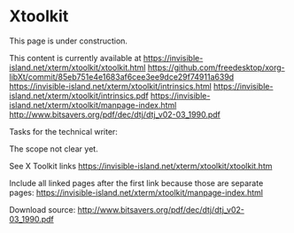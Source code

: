 # Xtoolkit

This page is under construction.

This content is currently available at
https://invisible-island.net/xterm/xtoolkit/xtoolkit.html
https://github.com/freedesktop/xorg-libXt/commit/85eb751e4e1683af6cee3ee9dce29f74911a639d
https://invisible-island.net/xterm/xtoolkit/intrinsics.html
https://invisible-island.net/xterm/xtoolkit/intrinsics.pdf
https://invisible-island.net/xterm/xtoolkit/manpage-index.html
http://www.bitsavers.org/pdf/dec/dtj/dtj_v02-03_1990.pdf

Tasks for the technical writer:

The scope not clear yet.

See X Toolkit links https://invisible-island.net/xterm/xtoolkit/xtoolkit.htm

Include all linked pages after the first link because those are separate pages: https://invisible-island.net/xterm/xtoolkit/manpage-index.html

Download source: http://www.bitsavers.org/pdf/dec/dtj/dtj_v02-03_1990.pdf
